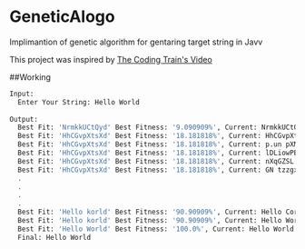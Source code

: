 # GeneticAlogo

Implimantion of genetic algorithm for gentaring target string in Javv

This project was inspired by [The Coding Train's Video](https://www.youtube.com/playlist?list=PLRqwX-V7Uu6bJM3VgzjNV5YxVxUwzALHV)

##Working
```bash
Input:
  Enter Your String: Hello World
  
Output:
  Best Fit: 'NrmkkUCtQyd' Best Fitness: '9.090909%', Current: NrmkkUCtQyd 9.090909% Genratin: 1
  Best Fit: 'HhCGvpXtsXd' Best Fitness: '18.181818%', Current: HhCGvpXtsXd 18.181818% Genratin: 1
  Best Fit: 'HhCGvpXtsXd' Best Fitness: '18.181818%', Current: p.un pXMsXd 9.090909% Genratin: 1
  Best Fit: 'HhCGvpXtsXd' Best Fitness: '18.181818%', Current: lDLiowPBnjR 9.090909% Genratin: 1
  Best Fit: 'HhCGvpXtsXd' Best Fitness: '18.181818%', Current: nXqGZSL.MvI 0.0% Genratin: 1
  Best Fit: 'HhCGvpXtsXd' Best Fitness: '18.181818%', Current: GN tzzgxChg 0.0% Genratin: 1
  .
  .
  .
  .
  Best Fit: 'Hello korld' Best Fitness: '90.90909%', Current: Hello Corld 90.90909% Genratin: 628
  Best Fit: 'Hello korld' Best Fitness: '90.90909%', Current: Hello Worlq 90.90909% Genratin: 628
  Best Fit: 'Hello World' Best Fitness: '100.0%', Current: Hello World 100.0% Genratin: 628
  Final: Hello World
  ```
  
